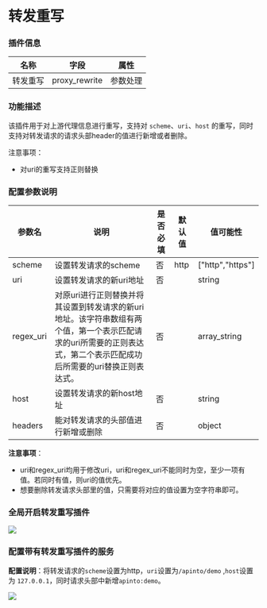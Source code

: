 # 转发重写

### 插件信息

| 名称     | 字段          | 属性     |
| -------- | ------------- | -------- |
| 转发重写 | proxy_rewrite | 参数处理 |

### 功能描述

该插件用于对上游代理信息进行重写，支持对 `scheme`、`uri`、`host` 的重写，同时支持对转发请求的请求头部header的值进行新增或者删除。

注意事项：

* 对uri的重写支持正则替换

### 配置参数说明

| 参数名    | 说明                                                         | 是否必填 | 默认值 | 值可能性         |
| --------- | ------------------------------------------------------------ | -------- | ------ | ---------------- |
| scheme    | 设置转发请求的scheme                                         | 否       | http   | ["http","https"] |
| uri       | 设置转发请求的新uri地址                                      | 否       |        | string           |
| regex_uri | 对原uri进行正则替换并将其设置到转发请求的新uri地址。该字符串数组有两个值，第一个表示匹配请求的uri所需要的正则表达式，第二个表示匹配成功后所需要的uri替换正则表达式。 | 否       |        | array_string     |
| host      | 设置转发请求的新host地址                                     | 否       |        | string           |
| headers   | 能对转发请求的头部值进行新增或删除                           | 否       |        | object           |

**注意事项**：

* uri和regex_uri均用于修改uri，uri和regex_uri不能同时为空，至少一项有值。若同时有值，则uri的值优先。
* 想要删除转发请求头部里的值，只需要将对应的值设置为空字符串即可。

### 全局开启转发重写插件

![](http://data.eolinker.com/course/d14eqRs76212a8b3ea6f4d8d5382942cb5036a947eebb40.gif)

### 配置带有转发重写插件的服务

**配置说明**：将转发请求的`scheme`设置为http，`uri`设置为`/apinto/demo` ,`host`设置为 `127.0.0.1`，同时请求头部中新增`apinto:demo`。

![](http://data.eolinker.com/course/nmLyWQYf770150c255656bfb2f20726e3f1baed4d6b1d7d.gif)

